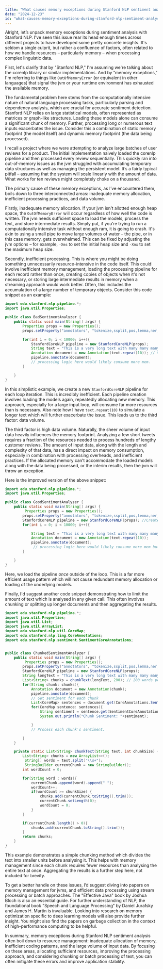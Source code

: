 ```yaml
---
title: "What causes memory exceptions during Stanford NLP sentiment analysis?"
date: "2024-12-23"
id: "what-causes-memory-exceptions-during-stanford-nlp-sentiment-analysis"
---
```


Alright, let’s unpack memory exceptions during sentiment analysis with Stanford NLP. I've seen this issue rear its head enough times across different projects to have developed some pretty concrete insights. It's seldom a single culprit, but rather a confluence of factors, often related to how we handle resources – particularly memory – when processing complex linguistic data.

First, let's clarify that by "Stanford NLP," I'm assuming we're talking about the corenlp library or similar implementations. And by "memory exceptions," I'm referring to things like `OutOfMemoryError` (or equivalent in other languages) that signal the jvm or your runtime environment has exhausted the available memory.

The fundamental problem here stems from the computationally intensive nature of natural language processing tasks, particularly parsing and dependency analysis, which are crucial for accurate sentiment detection. Stanford NLP relies on large statistical models, often represented as matrices or graph-like structures. Loading these models alone can consume a significant chunk of memory. Further, processing long or numerous text inputs exacerbates the issue. Consider this a combination of static memory footprint (the model itself) and dynamic memory footprint (the data being processed).

I recall a project where we were attempting to analyze large batches of user reviews for a product. The initial implementation naively loaded the corenlp pipeline and then processed every review sequentially. This quickly ran into out-of-memory issues as the jvm struggled with accumulating temporary data structures as well as managing the persistent model. It’s a fairly typical pitfall – assuming that the system will scale linearly with the amount of data. What works for ten reviews might completely choke on a thousand.

The primary cause of these memory exceptions, as I’ve encountered them, boils down to three interconnected areas: inadequate memory allocation, inefficient processing practices, and data volume.

Firstly, inadequate memory allocation. If your jvm isn't allotted enough heap space, the `OutOfMemoryError` will occur regardless of how well the code is written. The jvm needs sufficient space to load the models, process the text, and store intermediate results. Simply put, if you're trying to run a computationally intensive task without enough ram, it is going to crash. It's akin to using a small pipe to move large volumes of water – the pipe, or in this case memory, gets overwhelmed. This can be fixed by adjusting the jvm options – for example, `-Xms` to set the initial heap size and `-Xmx` to set the maximum heap size.

Secondly, inefficient processing. This is where you might be doing something unnecessarily resource-intensive in the code itself. This could involve inefficient memory management, loading the processing pipeline for each record rather than once, creating copies of objects when it's not necessary, or storing large intermediate results in memory when a streaming approach would work better. Often, this includes the accumulation of a large number of temporary objects. Consider this code snippet as an example:

```java
import edu.stanford.nlp.pipeline.*;
import java.util.Properties;

public class BadSentimentAnalyzer {
    public static void main(String[] args) {
        Properties props = new Properties();
        props.setProperty("annotators", "tokenize,ssplit,pos,lemma,ner,parse,sentiment");

        for(int i = 0; i < 10000; i++){
            StanfordCoreNLP pipeline = new StanfordCoreNLP(props);
            String text = "This is a very long text with many many many many words. ";
            Annotation document = new Annotation(text.repeat(10)); // Simulate large input.
            pipeline.annotate(document);
            // processing logic here would likely consume more mem.
        }

    }
}

```
In this simplistic example, we create a new `StanfordCoreNLP` pipeline for each loop iteration. This is incredibly inefficient. Each pipeline creation involves loading the models again, repeatedly allocating new memory. This approach, especially for a large input loop, will consume far more resources than is necessary. Also note how I have `text.repeat(10)` to simulate a longer text which will further exacerbate the issue. This leads us to the third factor: data volume.

The third factor is high data volume. Naturally, the sheer volume of input data heavily influences the memory footprint. Analyzing a few short tweets requires a fraction of the resources needed to process hundreds of lengthy customer reviews. The amount of input data, along with the length and complexity of that data, has a direct impact on memory consumption, especially in combination with processing overheads, and inefficient practices. If the allocated memory can't accommodate the loaded models along with the data being processed, or the interim results, then the jvm will throw an exception.

Here is the improved version of the above snippet:

```java
import edu.stanford.nlp.pipeline.*;
import java.util.Properties;

public class GoodSentimentAnalyzer {
    public static void main(String[] args) {
         Properties props = new Properties();
        props.setProperty("annotators", "tokenize,ssplit,pos,lemma,ner,parse,sentiment");
        StanfordCoreNLP pipeline = new StanfordCoreNLP(props); //Create the pipeline once
        for(int i = 0; i < 10000; i++){

            String text = "This is a very long text with many many many many words. ";
            Annotation document = new Annotation(text.repeat(10));
            pipeline.annotate(document);
             // processing logic here would likely consume more mem but without pipeline overhead.
        }

    }
}
```
Here, we load the pipeline *once* outside of the loop. This is a far more efficient usage pattern which will not cause redundant memory allocation or loading of the underlying models.

Finally, I'd suggest another code snippet demonstrating how to limit the amount of text which is analysed in any given call. This often involves chunking or splitting up longer documents and then aggregating the results.

```java
import edu.stanford.nlp.pipeline.*;
import java.util.Properties;
import java.util.List;
import java.util.ArrayList;
import edu.stanford.nlp.util.CoreMap;
import edu.stanford.nlp.ling.CoreAnnotations;
import edu.stanford.nlp.sentiment.SentimentCoreAnnotations;


public class ChunkedSentimentAnalyzer {
    public static void main(String[] args) {
         Properties props = new Properties();
        props.setProperty("annotators", "tokenize,ssplit,pos,lemma,ner,parse,sentiment");
        StanfordCoreNLP pipeline = new StanfordCoreNLP(props);
        String longText = "This is a very long text with many many many many words. ".repeat(50);
        List<String> chunks = chunkText(longText, 200); // 200 words per chunk.
        for(String chunk: chunks){
            Annotation document = new Annotation(chunk);
            pipeline.annotate(document);
            // Get sentiment for each chunk
            List<CoreMap> sentences = document.get(CoreAnnotations.SentencesAnnotation.class);
            for(CoreMap sentence: sentences){
                String sentiment = sentence.get(SentimentCoreAnnotations.SentimentClass.class);
                System.out.println("Chunk Sentiment: "+sentiment);

            }
            // Process each chunk's sentiment.

        }
    }

    private static List<String> chunkText(String text, int chunkSize) {
        List<String> chunks = new ArrayList<>();
         String[] words = text.split("\\s+");
         StringBuilder currentChunk = new StringBuilder();
        int wordCount = 0;

        for(String word : words){
            currentChunk.append(word).append(" ");
            wordCount++;
            if(wordCount >= chunkSize) {
                chunks.add(currentChunk.toString().trim());
                currentChunk.setLength(0);
                wordCount = 0;
            }
        }

        if(currentChunk.length() > 0){
            chunks.add(currentChunk.toString().trim());
        }
        return chunks;
    }
}
```

This example demonstrates a simple chunking method which divides the text into smaller units before analysing it. This helps with memory management since each chunk requires fewer resources than analysing the entire text at once. Aggregating the results is a further step here, not included for brevity.

To get a better handle on these issues, I’d suggest diving into papers on memory management for jvms, and efficient data processing using stream processing or batch approaches. The "Effective Java" book by Joshua Bloch is also an essential guide. For further understanding of NLP, the foundational book "Speech and Language Processing" by Daniel Jurafsky and James H. Martin is invaluable. Looking into research on memory optimization specific to deep learning models will also provide further insight. You might also find the papers on garbage collection in the context of high-performance computing to be helpful.

In summary, memory exceptions during Stanford NLP sentiment analysis often boil down to resource management: inadequate allocation of memory, inefficient coding patterns, and the large volume of input data. By focusing on these areas, allocating sufficient resources, improving the processing approach, and considering chunking or batch processing of text, you can often mitigate these errors and improve application stability.
